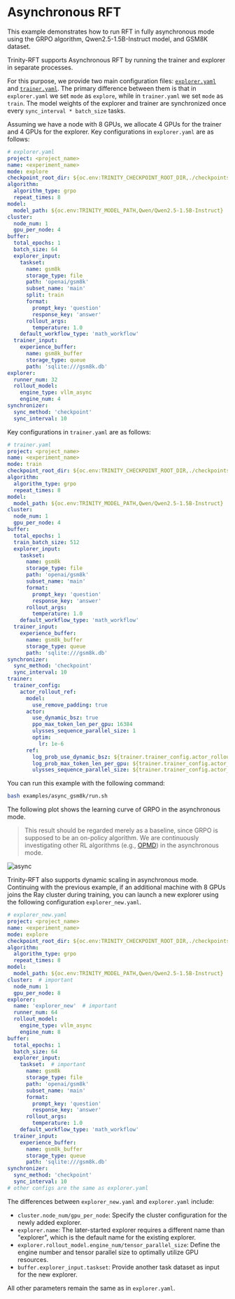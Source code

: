 # Asynchronous RFT

This example demonstrates how to run RFT in fully asynchronous mode using the GRPO algorithm, Qwen2.5-1.5B-Instruct model, and GSM8K dataset.

Trinity-RFT supports Asynchronous RFT by running the trainer and explorer in separate processes.

For this purpose, we provide two main configuration files: [`explorer.yaml`](https://github.com/modelscope/Trinity-RFT/blob/main/examples/async_gsm8k/explorer.yaml) and [`trainer.yaml`](https://github.com/modelscope/Trinity-RFT/blob/main/examples/async_gsm8k/trainer.yaml).
The primary difference between them is that in `explorer.yaml` we set `mode` as `explore`, while in `trainer.yaml` we set `mode` as `train`.
The model weights of the explorer and trainer are synchronized once every `sync_interval * batch_size` tasks.

Assuming we have a node with 8 GPUs, we allocate 4 GPUs for the trainer and 4 GPUs for the explorer. Key configurations in `explorer.yaml` are as follows:

```yaml
# explorer.yaml
project: <project_name>
name: <experiment_name>
mode: explore
checkpoint_root_dir: ${oc.env:TRINITY_CHECKPOINT_ROOT_DIR,./checkpoints}
algorithm:
  algorithm_type: grpo
  repeat_times: 8
model:
  model_path: ${oc.env:TRINITY_MODEL_PATH,Qwen/Qwen2.5-1.5B-Instruct}
cluster:
  node_num: 1
  gpu_per_node: 4
buffer:
  total_epochs: 1
  batch_size: 64
  explorer_input:
    taskset:
      name: gsm8k
      storage_type: file
      path: 'openai/gsm8k'
      subset_name: 'main'
      split: train
      format:
        prompt_key: 'question'
        response_key: 'answer'
      rollout_args:
        temperature: 1.0
    default_workflow_type: 'math_workflow'
  trainer_input:
    experience_buffer:
      name: gsm8k_buffer
      storage_type: queue
      path: 'sqlite:///gsm8k.db'
explorer:
  runner_num: 32
  rollout_model:
    engine_type: vllm_async
    engine_num: 4
synchronizer:
  sync_method: 'checkpoint'
  sync_interval: 10
```

Key configurations in `trainer.yaml` are as follows:

```yaml
# trainer.yaml
project: <project_name>
name: <experiment_name>
mode: train
checkpoint_root_dir: ${oc.env:TRINITY_CHECKPOINT_ROOT_DIR,./checkpoints}
algorithm:
  algorithm_type: grpo
  repeat_times: 8
model:
  model_path: ${oc.env:TRINITY_MODEL_PATH,Qwen/Qwen2.5-1.5B-Instruct}
cluster:
  node_num: 1
  gpu_per_node: 4
buffer:
  total_epochs: 1
  train_batch_size: 512
  explorer_input:
    taskset:
      name: gsm8k
      storage_type: file
      path: 'openai/gsm8k'
      subset_name: 'main'
      format:
        prompt_key: 'question'
        response_key: 'answer'
      rollout_args:
        temperature: 1.0
    default_workflow_type: 'math_workflow'
  trainer_input:
    experience_buffer:
      name: gsm8k_buffer
      storage_type: queue
      path: 'sqlite:///gsm8k.db'
synchronizer:
  sync_method: 'checkpoint'
  sync_interval: 10
trainer:
  trainer_config:
    actor_rollout_ref:
      model:
        use_remove_padding: true
      actor:
        use_dynamic_bsz: true
        ppo_max_token_len_per_gpu: 16384
        ulysses_sequence_parallel_size: 1
        optim:
          lr: 1e-6
      ref:
        log_prob_use_dynamic_bsz: ${trainer.trainer_config.actor_rollout_ref.actor.use_dynamic_bsz}
        log_prob_max_token_len_per_gpu: ${trainer.trainer_config.actor_rollout_ref.actor.ppo_max_token_len_per_gpu}
        ulysses_sequence_parallel_size: ${trainer.trainer_config.actor_rollout_ref.actor.ulysses_sequence_parallel_size} # sp size
```

You can run this example with the following command:

```bash
bash examples/async_gsm8k/run.sh
```

The following plot shows the learning curve of GRPO in the asynchronous mode.
> This result should be regarded merely as a baseline, since GRPO is supposed to be an on-policy algorithm.
> We are continuously investigating other RL algorithms (e.g., [OPMD](./example_reasoning_advanced.md)) in the asynchronous mode.

![async](../../assets/async-curve.png)


Trinity-RFT also supports dynamic scaling in asynchronous mode. Continuing with the previous example, if an additional machine with 8 GPUs joins the Ray cluster during training, you can launch a new explorer using the following configuration `explorer_new.yaml`.

```yaml
# explorer_new.yaml
project: <project_name>
name: <experiment_name>
mode: explore
checkpoint_root_dir: ${oc.env:TRINITY_CHECKPOINT_ROOT_DIR,./checkpoints}
algorithm:
  algorithm_type: grpo
  repeat_times: 8
model:
  model_path: ${oc.env:TRINITY_MODEL_PATH,Qwen/Qwen2.5-1.5B-Instruct}
cluster:  # important
  node_num: 1
  gpu_per_node: 8
explorer:
  name: 'explorer_new'  # important
  runner_num: 64
  rollout_model:
    engine_type: vllm_async
    engine_num: 8
buffer:
  total_epochs: 1
  batch_size: 64
  explorer_input:
    taskset:  # important
      name: gsm8k
      storage_type: file
      path: 'openai/gsm8k'
      subset_name: 'main'
      format:
        prompt_key: 'question'
        response_key: 'answer'
      rollout_args:
        temperature: 1.0
    default_workflow_type: 'math_workflow'
  trainer_input:
    experience_buffer:
      name: gsm8k_buffer
      storage_type: queue
      path: 'sqlite:///gsm8k.db'
synchronizer:
  sync_method: 'checkpoint'
  sync_interval: 10
# other configs are the same as explorer.yaml
```

The differences between `explorer_new.yaml` and `explorer.yaml` include:

- `cluster.node_num/gpu_per_node`: Specify the cluster configuration for the newly added explorer.
- `explorer.name`: The later-started explorer requires a different name than "explorer", which is the default name for the existing explorer.
- `explorer.rollout_model.engine_num/tensor_parallel_size`: Define the engine number and tensor parallel size to optimally utilize GPU resources.
- `buffer.explorer_input.taskset`: Provide another task dataset as input for the new explorer.

All other parameters remain the same as in `explorer.yaml`.
